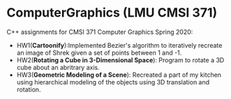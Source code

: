 # ComputerGraphics (LMU CMSI 371)
C++ assignments for CMSI 371 Computer Graphics Spring 2020:

- HW1(**Cartoonify**):Implemented Bezier's algorithm to iteratively recreate an image of Shrek given a set of points between 1 and -1.
- HW2(**Rotating a Cube in 3-Dimensional Space**): Program to rotate a 3D cube about an abritrary axis.
- HW3(**Geometric Modeling of a Scene**): Recreated a part of my kitchen using hierarchical modeling of the objects using 3D translation and rotation.
 
      

